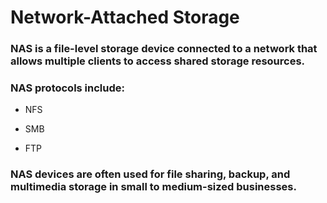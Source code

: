 # Network-Attached Storage

### NAS is a file-level storage device connected to a network that allows multiple clients to access shared storage resources.

### NAS protocols include:

 - NFS

 - SMB

 - FTP

### NAS devices are often used for file sharing, backup, and multimedia storage in small to medium-sized businesses.
